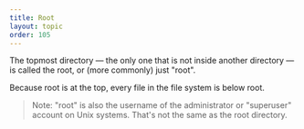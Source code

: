 ```yaml
---
title: Root
layout: topic
order: 105
---
```


The topmost directory — the only one that is not inside another directory —
is called the root, or (more commonly) just "root".

Because root is at the top, every file in the file system is below root.

> Note: "root" is also the username of the administrator or "superuser"
> account on Unix systems. That's not the same as the root directory.
